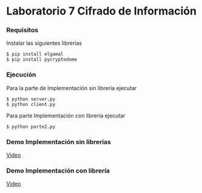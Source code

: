 # Laboratorio 7 Cifrado de Información

### Requisitos
Instalar las siguientes librerias

```shell
$ pip install elgamal
$ pip install pycryptodome
```

### Ejecución
Para la parte de Implementación sin librería ejecutar

```shell
$ python server.py
$ python client.py
```

Para parte Implementación con librería ejecutar 

```shell 
$ python parte2.py
```

### Demo Implementación sin librerías
[Video](https://youtu.be/jssTMgkr0xI)

### Demo Implementación con librería
[Video](https://youtu.be/E4pfEPLF3no)

